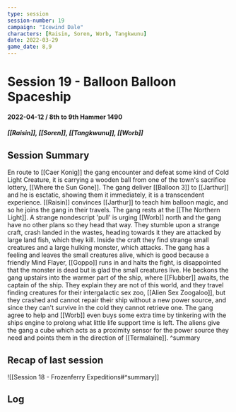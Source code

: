 ```yaml
---
type: session
session-number: 19
campaign: "Icewind Dale"
characters: [Raisin, Soren, Worb, Tangkwunu]
date: 2022-03-29
game_date: 8,9
---
```


# Session 19 - Balloon Balloon Spaceship
#### 2022-04-12 / 8th to 9th Hammer 1490
##### [[Raisin]], [[Soren]], [[Tangkwunu]], [[Worb]]

## Session Summary
En route to [[Caer Konig]] the gang encounter and defeat some kind of Cold Light Creature, it is carrying a wooden ball from one of the town's sacrifice lottery, [[Where the Sun Gone]].
The gang deliver [[Balloon 3]] to [[Jarthur]] and he is esctatic, showing them it immediately, it is a transcendent experience. [[Raisin]] convinces [[Jarthur]] to teach him balloon magic, and so he joins the gang in their travels. The gang rests at the [[The Northern Light]].
A strange nondescript 'pull' is urging [[Worb]] north and the gang have no other plans so they head that way.
They stumble upon a strange craft, crash landed in the wastes, heading towards it they are attacked by large land fish, which they kill. Inside the craft they find strange small creatures and a large hulking monster, which attacks. The gang has a feeling and leaves the small creatures alive, which is good because a friendly Mind Flayer, [[Goppo]] runs in and halts the fight, is disappointed that the monster is dead but is glad the small creatures live.
He beckons the gang upstairs into the warmer part of the ship, where [[Flubber]] awaits, the captain of the ship. They explain they are not of this world, and they travel finding creatures for their intergalactic sex zoo, [[Alien Sex Zoogaloo]], but they crashed and cannot repair their ship without a new power source, and since they can't survive in the cold they cannot retrieve one. The gang agree to help and [[Worb]] even buys some extra time by tinkering with the ships engine to prolong what little life support time is left. The aliens give the gang a cube which acts as a proximity sensor for the power source they need and points them in the direction of [[Termalaine]].
^summary

## Recap of last session
![[Session 18 - Frozenferry Expeditions#^summary]]

## Log

